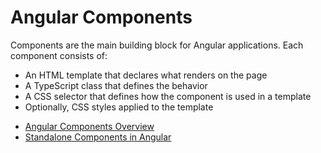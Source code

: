 # Angular Components

Components are the main building block for Angular applications. Each component consists of:

* An HTML template that declares what renders on the page
* A TypeScript class that defines the behavior
* A CSS selector that defines how the component is used in a template
* Optionally, CSS styles applied to the template

- [Angular Components Overview](https://angular.io/guide/component-overview)
- [Standalone Components in Angular](https://www.youtube.com/watch?v=x5PZwb4XurU)